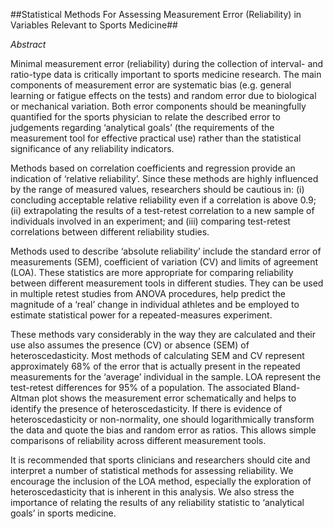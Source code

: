 ##Statistical Methods For Assessing Measurement Error (Reliability) in Variables Relevant to Sports Medicine##

*Abstract*
        
        
 Minimal measurement error (reliability) during the collection of interval- and ratio-type data is critically important to sports medicine research. The main components of measurement error are systematic bias (e.g. general learning or fatigue effects on the tests) and random error due to biological or mechanical variation. Both error components should be meaningfully quantified for the sports physician to relate the described error to judgements regarding ‘analytical goals’ (the requirements of the measurement tool for effective practical use) rather than the statistical significance of any reliability indicators.

Methods based on correlation coefficients and regression provide an indication of ‘relative reliability’. Since these methods are highly influenced by the range of measured values, researchers should be cautious in: (i) concluding acceptable relative reliability even if a correlation is above 0.9; (ii) extrapolating the results of a test-retest correlation to a new sample of individuals involved in an experiment; and (iii) comparing test-retest correlations between different reliability studies.

Methods used to describe ‘absolute reliability’ include the standard error of measurements (SEM), coefficient of variation (CV) and limits of agreement (LOA). These statistics are more appropriate for comparing reliability between different measurement tools in different studies. They can be used in multiple retest studies from ANOVA procedures, help predict the magnitude of a ‘real’ change in individual athletes and be employed to estimate statistical power for a repeated-measures experiment.

These methods vary considerably in the way they are calculated and their use also assumes the presence (CV) or absence (SEM) of heteroscedasticity. Most methods of calculating SEM and CV represent approximately 68% of the error that is actually present in the repeated measurements for the ‘average’ individual in the sample. LOA represent the test-retest differences for 95% of a population. The associated Bland-Altman plot shows the measurement error schematically and helps to identify the presence of heteroscedasticity. If there is evidence of heteroscedasticity or non-normality, one should logarithmically transform the data and quote the bias and random error as ratios. This allows simple comparisons of reliability across different measurement tools.

It is recommended that sports clinicians and researchers should cite and interpret a number of statistical methods for assessing reliability. We encourage the inclusion of the LOA method, especially the exploration of heteroscedasticity that is inherent in this analysis. We also stress the importance of relating the results of any reliability statistic to ‘analytical goals’ in sports medicine.
       


